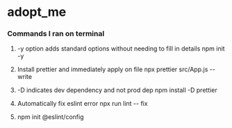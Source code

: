 # adopt_me

### Commands I ran on terminal

1. -y option adds standard options without needing to fill in details
   npm init -y

2. Install prettier and immediately apply on file
   npx prettier src/App.js --write

3. -D indicates dev dependency and not prod dep
   npm install -D prettier

4. Automatically fix eslint error
   npx run lint -- fix

5. npm init @eslint/config
